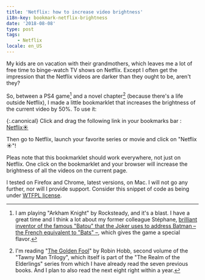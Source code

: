 ```yaml
---
title: 'Netflix: how to increase video brightness'
i18n-key: bookmark-netflix-brightness
date: '2018-08-08'
type: post
tags:
    - Netflix
locale: en_US
---
```


My kids are on vacation with their grandmothers, which leaves me a lot of free time to binge-watch TV shows on Netflix. Except I often get the impression that the Netflix videos are darker than they ought to be, aren't they?

<!-- more -->

So, between a PS4 game[^ps4] and a novel chapter[^lire] (because there's a life outside Netflix), I made a little bookmarklet that increases the brightness of the current video by 50%. To use it:

[^ps4]: I am playing "Arkham Knight" by Rocksteady, and it's a blast. I have a great time and I think a lot about my former colleague Stéphane, [brilliant inventor of the famous "Batou" that the Joker uses to address Batman – the French equivalent to "Bats" –](https://nota-bene.org/Trois-jolis-souvenirs-de-traduction), which gives the game a special flavor.
[^lire]: I'm reading "[The Golden Fool](https://en.wikipedia.org/wiki/The_Golden_Fool)" by Robin Hobb, second volume of the "Tawny Man Trilogy", which itself is part of the "The Realm of the Elderlings" series from which I have already read the seven previous books. And I plan to also read the next eight right within a year.

{:.canonical}
Click and drag the following link in your bookmarks bar : <!-- nomicrotypo --><a href="javascript:(function(){[...document.getElementsByTagName('video')].forEach(function(video){video.setAttribute('style',video.getAttribute('style')%7C%7C''+'filter: brightness(150%);');})})()" title="Increase Video Brightness">Netflix☀️</a><!-- endnomicrotypo -->

Then go to Netflix, launch your favorite series or movie and click on "Netflix☀️"!

Pleas note that this bookmarklet should work everywhere, not just on Netflix. One click on the bookmarklet and your browser will increase the brightness of all the videos on the current page.

I tested on Firefox and Chrome, latest versions, on Mac. I will not go any further, nor will I provide support. Consider this snippet of code as being under [WTFPL license](https://en.wikipedia.org/wiki/WTFPL).